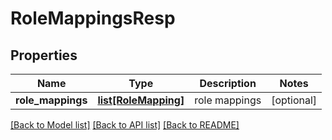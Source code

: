 # RoleMappingsResp

## Properties
Name | Type | Description | Notes
------------ | ------------- | ------------- | -------------
**role_mappings** | [**list[RoleMapping]**](RoleMapping.md) | role mappings | [optional] 

[[Back to Model list]](../README.md#documentation-for-models) [[Back to API list]](../README.md#documentation-for-api-endpoints) [[Back to README]](../README.md)


